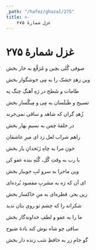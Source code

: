 ```yaml
---
_path: "/hafez/ghazal/275"
title: >-
    غزل شمارهٔ ۲۷۵
---
```

# غزل شمارهٔ ۲۷۵

<div class="b" id="bn1"><div class="m1"><p>صوفی گُلی بچین و مُرَقَّع به خار بخش</p></div>
<div class="m2"><p>وین زهدِ خشک را به مِی خوشگوار بخش</p></div></div>
<div class="b" id="bn2"><div class="m1"><p>طامات و شَطح در رَهِ آهنگِ چنگ نِه</p></div>
<div class="m2"><p>تسبیح و طَیلَسان به مِی و مِیگُسار بخش</p></div></div>
<div class="b" id="bn3"><div class="m1"><p>زُهدِ گران که شاهد و ساقی نمی‌خرند</p></div>
<div class="m2"><p>در حلقهٔ چمن به نسیمِ بهار بخش</p></div></div>
<div class="b" id="bn4"><div class="m1"><p>راهم شراب لعل زد ای میرِ عاشقان</p></div>
<div class="m2"><p>خونِ مرا به چاهِ زَنَخدانِ یار بخش</p></div></div>
<div class="b" id="bn5"><div class="m1"><p>یا رب به وقتِ گُل، گُنَهِ بنده عفو کن</p></div>
<div class="m2"><p>وین ماجرا به سروِ لبِ جویبار بخش</p></div></div>
<div class="b" id="bn6"><div class="m1"><p>ای آن که رَه به مشربِ مقصود بُرده‌ای</p></div>
<div class="m2"><p>زین بحر، قطره‌ای به منِ خاکسار بخش</p></div></div>
<div class="b" id="bn7"><div class="m1"><p>شکرانه را که چشم تو رویِ بتان ندید</p></div>
<div class="m2"><p>ما را به عفو و لطفِ خداوندگار بخش</p></div></div>
<div class="b" id="bn8"><div class="m1"><p>ساقی چو شاه نوش کند بادهٔ صَبوح</p></div>
<div class="m2"><p>گو جامِ زر به حافظِ شب زنده دار بخش</p></div></div>
